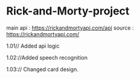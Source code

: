 # Rick-and-Morty-project

main api : https://rickandmortyapi.com/api
source : https://rickandmortyapi.com/

1.01// Added api logic

1.02://Added speech recognition

1.03:// Changed card design.

